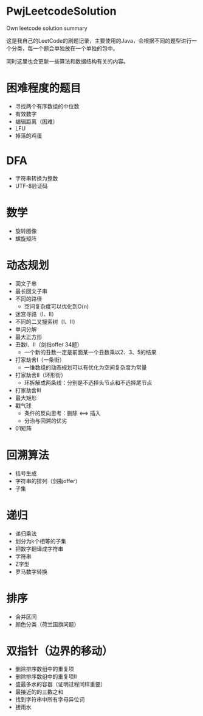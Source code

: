 # PwjLeetcodeSolution
Own leetcode solution summary

这是我自己的LeetCode的刷题记录，主要使用的Java，会根据不同的题型进行一个分类，每一个题会单独放在一个单独的包中。

同时这里也会更新一些算法和数据结构有关的内容。

# 困难程度的题目

- 寻找两个有序数组的中位数
- 有效数字
- 编辑距离（困难）
- LFU
- 掉落的鸡蛋

# DFA
- 字符串转换为整数
- UTF-8验证码

# 数学
- 旋转图像
- 螺旋矩阵

# 动态规划
- 回文子串
- 最长回文子串
- 不同的路径
   - 空间复杂度可以优化到O(n)
- 迷宫寻路（Ⅰ、Ⅱ）
- 不同的二叉搜索树（Ⅰ、Ⅱ）
- 单词分解
- 最大正方形
- 丑数Ⅰ、Ⅱ（剑指offer 34题）
   - 一个新的丑数一定是前面某一个丑数乘以2、3、5的结果
- 打家劫舍Ⅰ（一条街）
   - 一维数组的动态规划可以有优化为空间复杂度为常量
- 打家劫舍Ⅱ（环形街）
   - 环拆解成两条线：分别是不选择头节点和不选择尾节点
- 打家劫舍Ⅲ
- 最大矩形
- 戳气球
   - 条件的反向思考：删除 <==> 插入
   - 分治与回溯的优劣
- 01矩阵

# 回溯算法
- 括号生成
- 字符串的排列（剑指offer）
- 子集

# 递归
- 递归乘法
- 划分为k个相等的子集
- 把数字翻译成字符串
- 字符串
- Z字型
- 罗马数字转换

# 排序
- 合并区间
- 颜色分类（荷兰国旗问题）

# 双指针（边界的移动）
- 删除排序数组中的重复项
- 删除排序数组中的重复项Ⅱ
- 盛最多水的容器（证明过程同样重要）
- 最接近的的三数之和
- 找到字符串中所有字母异位词
- 接雨水
